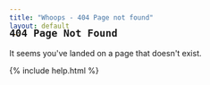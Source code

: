 ```yaml
---
title: "Whoops - 404 Page not found"
layout: default
---
```


<div class='container-fluid' id="bootstrap-overrides" style="position:relative; top: -50px">
    <div class='row-fluid'>
        <div class='col-md-3 col-xs-12'>
            <div id='toc' class='well sidebar-nav panel panel-default padding-left-30 padding-right-15 font-size-14'></div>
        </div>
        <div class='col-md-9 col-xs-12'>
            <div class='panel panel-default padding-15'>
                <h2><code>404 Page Not Found</code></h2>
                <p>It seems you've landed on a page that doesn't exist.</p>
            </div>
                {% include help.html %}
            </div>
        </div>
    </div>
</div>